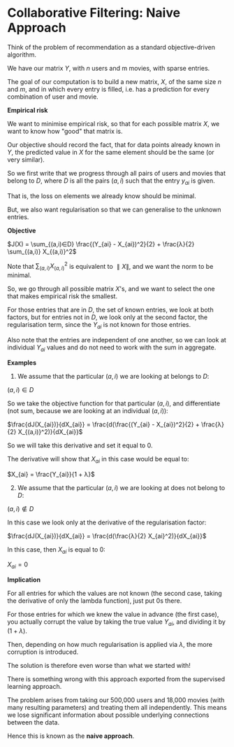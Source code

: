 # Collaborative Filtering: Naive Approach

Think of the problem of recommendation as a standard objective-driven algorithm.

We have our matrix $Y$, with $n$ users and m movies, with sparse entries.

The goal of our computation is to build a new matrix, $X$, of the same size $n$ and $m$, and in which every entry is filled, i.e. has a prediction for every combination of user and movie.

**Empirical risk**

We want to minimise empirical risk, so that for each possible matrix $X$, we want to know how "good" that matrix is.

Our objective should record the fact, that for data points already known in $Y$, the predicted value in $X$ for the same element should be the same (or very similar).

So we first write that we progress through all pairs of users and movies that belong to $D$, where $D$ is all the pairs $(a, i)$ such that the entry $y_{ai}$ is given.

That is, the loss on elements we already know should be minimal.

But, we also want regularisation so that we can generalise to the unknown entries.

**Objective**

$J(X) = \sum_{(a,i)∈D} \frac{(Y_{ai} - X_{ai})^2}{2} + \frac{λ}{2} \sum_{(a,i)} X_{(a,i)}^2$

Note that $\sum_{(a,i)} X_{(a,i)}^2$ is equivalent to $∥X∥$, and we want the norm to be minimal.

So, we go through all possible matrix $X$'s, and we want to select the one that makes empirical risk the smallest.

For those entries that are in $D$, the set of known entries, we look at both factors, but for entries not in $D$, we look only at the second factor, the regularisation term, since the $Y_{ai}$ is not known for those entries.

Also note that the entries are independent of one another, so we can look at individual $Y_{ai}$ values and do not need to work with the sum in aggregate.

**Examples**

1. We assume that the particular $(a, i)$ we are looking at belongs to $D$:

$(a, i) ∈ D$

So we take the objective function for that particular $(a, i)$, and differentiate (not sum, because we are looking at an individual $(a, i)$):

$\frac{dJ(X_{ai})}{dX_{ai}} = \frac{d(\frac{(Y_{ai} - X_{ai})^2}{2} + \frac{λ}{2} X_{(a,i)}^2)}{dX_{ai}}$

So we will take this derivative and set it equal to $0$.

The derivative will show that $X_{ai}$ in this case would be equal to:

$X_{ai} = \frac{Y_{ai}}{1 + λ}$

2. We assume that the particular $(a, i)$ we are looking at does not belong to $D$:

$(a, i) ∉ D$

In this case we look only at the derivative of the regularisation factor:

$\frac{dJ(X_{ai})}{dX_{ai}} = \frac{d(\frac{λ}{2} X_{ai}^2)}{dX_{ai}}$

In this case, then $X_{ai}$ is equal to $0$:

$X_{ai} = 0$

**Implication**

For all entries for which the values are not known (the second case, taking the derivative of only the lambda function), just put 0s there.

For those entries for which we knew the value in advance (the first case), you actually corrupt the value by taking the true value $Y_{ai}$, and dividing it by $(1 + \lambda)$.

Then, depending on how much regularisation is applied via $\lambda$, the more corruption is introduced.

The solution is therefore even worse than what we started with!

There is something wrong with this approach exported from the supervised learning approach.

The problem arises from taking our 500,000 users and 18,000 movies (with many resulting parameters) and treating them all independently. This means we lose significant information about possible underlying connections between the data.

Hence this is known as the **naive approach**.
